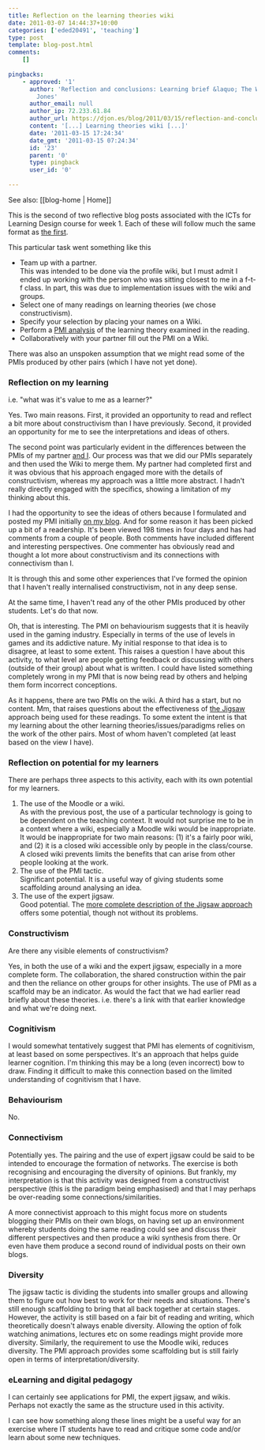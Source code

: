 ```yaml
---
title: Reflection on the learning theories wiki
date: 2011-03-07 14:44:37+10:00
categories: ['eded20491', 'teaching']
type: post
template: blog-post.html
comments:
    []
    
pingbacks:
    - approved: '1'
      author: 'Reflection and conclusions: Learning brief &laquo; The Weblog of (a) David
        Jones'
      author_email: null
      author_ip: 72.233.61.84
      author_url: https://djon.es/blog/2011/03/15/reflection-and-conclusions-learning-brief/
      content: '[...] Learning theories wiki [...]'
      date: '2011-03-15 17:24:34'
      date_gmt: '2011-03-15 07:24:34'
      id: '23'
      parent: '0'
      type: pingback
      user_id: '0'
    
---
```


See also: [[blog-home | Home]]

This is the second of two reflective blog posts associated with the ICTs for Learning Design course for week 1. Each of these will follow much the same format as [the first](/blog2/2011/03/07/reflection-on-the-profile-wiki-icts-for-learning-design/).

This particular task went something like this

- Team up with a partner.  
    This was intended to be done via the profile wiki, but I must admit I ended up working with the person who was sitting closest to me in a f-t-f class. In part, this was due to implementation issues with the wiki and groups.
- Select one of many readings on learning theories (we chose constructivism).
- Specify your selection by placing your names on a Wiki.
- Perform a [PMI analysis](http://www.globaleducation.edna.edu.au/globaled/go/cache/offonce/pid/1825) of the learning theory examined in the reading.
- Collaboratively with your partner fill out the PMI on a Wiki.

There was also an unspoken assumption that we might read some of the PMIs produced by other pairs (which I have not yet done).

### Reflection on my learning

i.e. "what was it's value to me as a learner?"

Yes. Two main reasons. First, it provided an opportunity to read and reflect a bit more about constructivism than I have previously. Second, it provided an opportunity for me to see the interpretations and ideas of others.

The second point was particularly evident in the differences between the PMIs of my partner [and I](/blog2/2011/03/03/a-pmi-of-constructivism/). Our process was that we did our PMIs separately and then used the Wiki to merge them. My partner had completed first and it was obvious that his approach engaged more with the details of constructivism, whereas my approach was a little more abstract. I hadn't really directly engaged with the specifics, showing a limitation of my thinking about this.

I had the opportunity to see the ideas of others because I formulated and posted my PMI initially [on my blog](/blog2/2011/03/03/a-pmi-of-constructivism/). And for some reason it has been picked up a bit of a readership. It's been viewed 198 times in four days and has had comments from a couple of people. Both comments have included different and interesting perspectives. One commenter has obviously read and thought a lot more about constructivism and its connections with connectivism than I.

It is through this and some other experiences that I've formed the opinion that I haven't really internalised constructivism, not in any deep sense.

At the same time, I haven't read any of the other PMIs produced by other students. Let's do that now.

Oh, that is interesting. The PMI on behaviourism suggests that it is heavily used in the gaming industry. Especially in terms of the use of levels in games and its addictive nature. My initial response to that idea is to disagree, at least to some extent. This raises a question I have about this activity, to what level are people getting feedback or discussing with others (outside of their group) about what is written. I could have listed something completely wrong in my PMI that is now being read by others and helping them form incorrect conceptions.

As it happens, there are two PMIs on the wiki. A third has a start, but no content. Mm, that raises questions about the effectiveness of [the Jigsaw](http://www.jigsaw.org/overview.htm) approach being used for these readings. To some extent the intent is that my learning about the other learning theories/issues/paradigms relies on the work of the other pairs. Most of whom haven't completed (at least based on the view I have).

### Reflection on potential for my learners

There are perhaps three aspects to this activity, each with its own potential for my learners.

1. The use of the Moodle or a wiki.  
    As with the previous post, the use of a particular technology is going to be dependent on the teaching context. It would not surprise me to be in a context where a wiki, especially a Moodle wiki would be inappropriate. It would be inappropriate for two main reasons: (1) it's a fairly poor wiki, and (2) it is a closed wiki accessible only by people in the class/course. A closed wiki prevents limits the benefits that can arise from other people looking at the work.
2. The use of the PMI tactic.  
    Significant potential. It is a useful way of giving students some scaffolding around analysing an idea.
3. The use of the expert jigsaw.  
    Good potential. The [more complete description of the Jigsaw approach](http://www.jigsaw.org/overview.htm) offers some potential, though not without its problems.

### Constructivism

Are there any visible elements of constructivism?

Yes, in both the use of a wiki and the expert jigsaw, especially in a more complete form. The collaboration, the shared construction within the pair and then the reliance on other groups for other insights. The use of PMI as a scaffold may be an indicator. As would the fact that we had earlier read briefly about these theories. i.e. there's a link with that earlier knowledge and what we're doing next.

### Cognitivism

I would somewhat tentatively suggest that PMI has elements of cognitivism, at least based on some perspectives. It's an approach that helps guide learner cognition. I'm thinking this may be a long (even incorrect) bow to draw. Finding it difficult to make this connection based on the limited understanding of cognitivism that I have.

### Behaviourism

No.

### Connectivism

Potentially yes. The pairing and the use of expert jigsaw could be said to be intended to encourage the formation of networks. The exercise is both recognising and encouraging the diversity of opinions. But frankly, my interpretation is that this activity was designed from a constructivist perspective (this is the paradigm being emphasised) and that I may perhaps be over-reading some connections/similarities.

A more connectivist approach to this might focus more on students blogging their PMIs on their own blogs, on having set up an environment whereby students doing the same reading could see and discuss their different perspectives and then produce a wiki synthesis from there. Or even have them produce a second round of individual posts on their own blogs.

### Diversity

The jigsaw tactic is dividing the students into smaller groups and allowing them to figure out how best to work for their needs and situations. There's still enough scaffolding to bring that all back together at certain stages. However, the activity is still based on a fair bit of reading and writing, which theoretically doesn't always enable diversity. Allowing the option of folk watching animations, lectures etc on some readings might provide more diversity. Similarly, the requirement to use the Moodle wiki, reduces diversity. The PMI approach provides some scaffolding but is still fairly open in terms of interpretation/diversity.

### eLearning and digital pedagogy

I can certainly see applications for PMI, the expert jigsaw, and wikis. Perhaps not exactly the same as the structure used in this activity.

I can see how something along these lines might be a useful way for an exercise where IT students have to read and critique some code and/or learn about some new techniques.